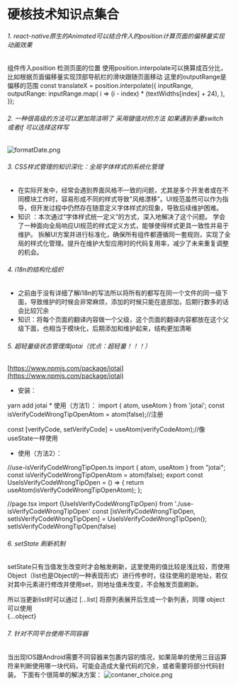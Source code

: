 # 硬核技术知识点集合

###### 1. react-native原生的Animated可以结合传入的position计算页面的偏移量实现动画效果

   组件传入position 检测页面的位置  使用position.interpolate可以换算成百分比，比如根据页面偏移量实现顶部导航栏的滑块跟随页面移动
   这里的outputRange是偏移的范围
    <code-block lang="javascript">
    const translateX = position.interpolate({
        inputRange,
        outputRange: inputRange.map(
        i => (i - index) * (textWidths[index] + 24),
        ),
    });
    </code-block>

###### 2. 一种很高级的方法可以更加简洁明了 采用键值对的方法 如果遇到多重switch 或者if 可以选择这样写 

![formatDate.png](formatDate.png)

###### 3. CSS样式管理的知识深化：全局字体样式的系统化管理

*    在实际开发中，经常会遇到界面风格不一致的问题，尤其是多个开发者或在不同模块工作时，容易形成不同的样式导致"风格漂移"。UI规范虽然可以作为指导，但开发过程中仍然存在随意定义字体样式的现象，导致后续维护困难。
*    知识 ：本次通过“字体样式统一定义”的方式，深入地解决了这个问题。
   学会了一种面向全局响应UI规范的样式定义方式，能够使得样式更具一致性并易于维护。
   拆解UI方案并进行标准化，确保所有组件都遵循同一套规则，实现了全局的样式化管理。提升在维护大型应用时的代码复用率，减少了未来重复调整的机会。

###### 4. i18n的结构化组织
*    之前由于没有详细了解i18n的写法所以将所有的都写在同一个文件的同一级下面，导致维护的时候会非常麻烦，添加的时候只能在底部加，后期行数多的话会比较冗余
  * 知识：将每个页面的翻译内容做一个父级，这个页面的翻译内容都放在这个父级下面，也相当于模块化，后期添加和维护起来，结构更加清晰

###### 5. 超轻量级状态管理库jotai（优点：超轻量！！！）
[https://www.npmjs.com/package/jotai](https://www.npmjs.com/package/jotai)
* 安装：
<code-block>
 yarn add jotai
</code-block>
* 使用（方法1）：
<code-block lang="javascript">
import { atom, useAtom } from 'jotai';
const isVerifyCodeWrongTipOpenAtom = atom(false);//注册

const [verifyCode, setVerifyCode] = useAtom(verifyCodeAtom);//像useState一样使用
</code-block>
* 使用（方法2）：
<code-block lang="javascript">
//use-isVerifyCodeWrongTipOpen.ts
import { atom, useAtom } from "jotai";
const isVerifyCodeWrongTipOpenAtom = atom(false);
export const UseIsVerifyCodeWrongTipOpen = () => {
  return useAtom(isVerifyCodeWrongTipOpenAtom);
};

//page.tsx
import {UseIsVerifyCodeWrongTipOpen} from './use-isVerifyCodeWrongTipOpen'
const [isVerifyCodeWrongTipOpen, setIsVerifyCodeWrongTipOpen] = UseIsVerifyCodeWrongTipOpen();
setIsVerifyCodeWrongTipOpen(false)
</code-block>

###### 6. setState 刷新机制
setState只有当值发生改变时才会触发刷新，这里使用的值比较是浅比较，而使用Object（list也是Object的一种表现形式）进行传参时，往往使用的是地址，若仅对其中元素进行修改并使用set，则地址值未改变，不会触发页面刷新。

所以当更新list时可以通过
<code-block>  [...list] </code-block>
将原列表展开后生成一个新列表，同理 object 可以使用  
<code-block> {...object} </code-block>


###### 7. 针对不同平台使用不同容器
当出现IOS跟Android需要不同容器来包裹内容的情况，如果简单的使用三目运算符来判断使用哪一块代码，可能会造成大量代码的冗余，或者需要将部分代码封装。
下面有个很简单的解决方案：
![contaner_choice.png](contaner_choice.png) 
